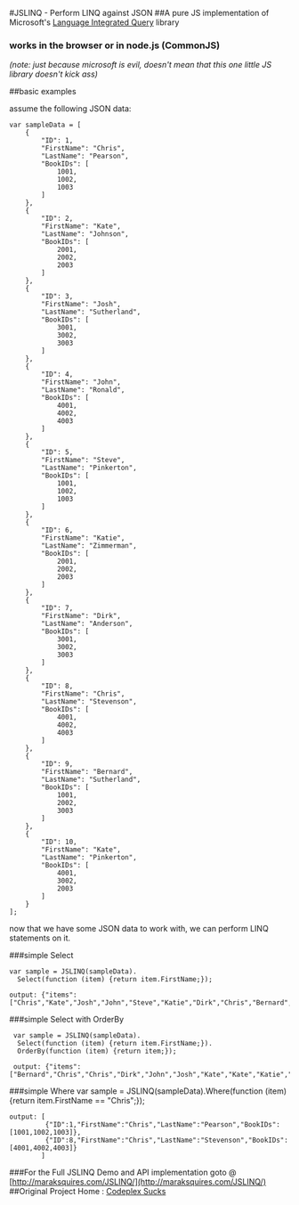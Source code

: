#JSLINQ - Perform LINQ against JSON
##A pure JS implementation of Microsoft's [Language Integrated Query](http://en.wikipedia.org/wiki/Language_Integrated_Query) library
### works in the browser or in node.js (CommonJS)
<em>(note: just because microsoft is evil, doesn't mean that this one little JS library doesn't kick ass)</em>

##basic examples

assume the following JSON data:

    var sampleData = [
        {
            "ID": 1,
            "FirstName": "Chris",
            "LastName": "Pearson",
            "BookIDs": [
                1001,
                1002,
                1003
            ]
        },
        {
            "ID": 2,
            "FirstName": "Kate",
            "LastName": "Johnson",
            "BookIDs": [
                2001,
                2002,
                2003
            ]
        },
        {
            "ID": 3,
            "FirstName": "Josh",
            "LastName": "Sutherland",
            "BookIDs": [
                3001,
                3002,
                3003
            ]
        },
        {
            "ID": 4,
            "FirstName": "John",
            "LastName": "Ronald",
            "BookIDs": [
                4001,
                4002,
                4003
            ]
        },
        {
            "ID": 5,
            "FirstName": "Steve",
            "LastName": "Pinkerton",
            "BookIDs": [
                1001,
                1002,
                1003
            ]
        },
        {
            "ID": 6,
            "FirstName": "Katie",
            "LastName": "Zimmerman",
            "BookIDs": [
                2001,
                2002,
                2003
            ]
        },
        {
            "ID": 7,
            "FirstName": "Dirk",
            "LastName": "Anderson",
            "BookIDs": [
                3001,
                3002,
                3003
            ]
        },
        {
            "ID": 8,
            "FirstName": "Chris",
            "LastName": "Stevenson",
            "BookIDs": [
                4001,
                4002,
                4003
            ]
        },
        {
            "ID": 9,
            "FirstName": "Bernard",
            "LastName": "Sutherland",
            "BookIDs": [
                1001,
                2002,
                3003
            ]
        },
        {
            "ID": 10,
            "FirstName": "Kate",
            "LastName": "Pinkerton",
            "BookIDs": [
                4001,
                3002,
                2003
            ]
        }
    ];

now that we have some JSON data to work with, we can perform LINQ statements on it.

###simple Select

    var sample = JSLINQ(sampleData).
      Select(function (item) {return item.FirstName;});

    output: {"items":["Chris","Kate","Josh","John","Steve","Katie","Dirk","Chris","Bernard","Kate"]}

###simple Select with OrderBy

     var sample = JSLINQ(sampleData).
      Select(function (item) {return item.FirstName;}).
      OrderBy(function (item) {return item;});

     output: {"items":["Bernard","Chris","Chris","Dirk","John","Josh","Kate","Kate","Katie","Steve"]}

###simple Where 
	var sample = JSLINQ(sampleData).Where(function (item) {return item.FirstName == "Chris";});

	output: [
             {"ID":1,"FirstName":"Chris","LastName":"Pearson","BookIDs":[1001,1002,1003]},
             {"ID":8,"FirstName":"Chris","LastName":"Stevenson","BookIDs":[4001,4002,4003]}
            ]

###For the Full JSLINQ Demo and API implementation goto @ [http://maraksquires.com/JSLINQ/](http://maraksquires.com/JSLINQ/)
##Original Project Home : [Codeplex Sucks](http://jslinq.codeplex.com/)
